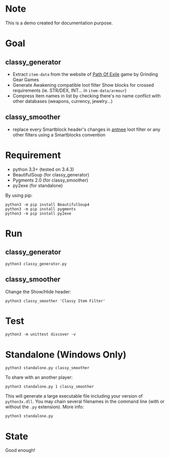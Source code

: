 Note
====

This is a demo created for documentation purpose.

Goal
====

classy_generator
----------------

- Extract `item-data` from the website of [Path Of Exile](http://www.pathofexile.com) game by Grinding Gear Games
- Generate Awakening compatible loot filter Show blocks for crossed requirements (ie. STR/DEX, INT... in `item-data/armour`)
- Compress item names in list by checking there's no name conflict with other databases (weapons, currency, jewelry...)

classy_smoother
---------------

- replace every Smartblock header's changes in [antnee](http://www.pathofexile.com/forum/view-thread/1245785) loot filter or any other filters using a Smartblocks convention

Requirement
===========

- python 3.3+ (tested on 3.4.3)
- BeautifulSoup (for classy_generator)
- Pygments 2.0 (for classy_smoother)
- py2exe (for standalone)

By using pip:

    python3 -m pip install BeautifulSoup4
    python3 -m pip install pygments
    python3 -m pip install py2exe

Run
===

classy_generator
----------------

    python3 classy_generator.py

classy_smoother
---------------

Change the Show/Hide header:

    python3 classy_smoother 'Classy Item Filter'

Test
====

    python3 -m unittest discover -v

Standalone (Windows Only)
=========================

    python3 standalone.py classy_smoother

To share with an another player:

    python3 standalone.py 1 classy_smoother

This will generate a large executable file including your version of `python3x.dll`. You may chain several filenames in the command line (with or without the `.py` extension). More info:

    python3 standalone.py

State
=====

Good enough!
